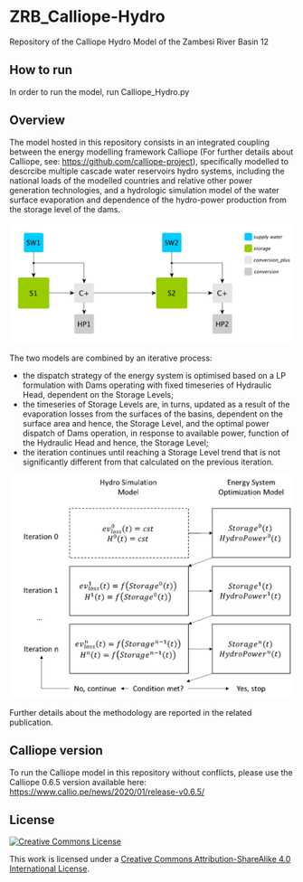 # ZRB_Calliope-Hydro
Repository of the Calliope Hydro Model of the Zambesi River Basin
12

## How to run
In order to run the model, run Calliope_Hydro.py 

## Overview
The model hosted in this repository consists in an integrated coupling between the energy modelling framework Calliope (For further details about Calliope, see: https://github.com/calliope-project), specifically modelled to descrcibe multiple cascade water reservoirs hydro systems, including the national loads of the modelled countries and relative other power generation technologies, and a hydrologic simulation model of the water surface evaporation and dependence of the hydro-power production from the storage level of the dams.

<img src="https://github.com/SESAM-Polimi/ZRB_Calliope-Hydro/blob/master/Multiple%20Cascade%20Water%20Reservoirs.png" width="600">

The two models are combined by an iterative process: 
- the dispatch strategy of the energy system is optimised based on a LP formulation with Dams operating with fixed timeseries of Hydraulic Head, dependent on the Storage Levels; 
- the timeseries of Storage Levels are, in turns, updated as a result of the evaporation losses from the surfaces of the basins, dependent on the surface area and hence, the Storage Level, and the optimal power dispatch of Dams operation, in response to available power, function of the Hydraulic Head and hence, the Storage Level;
- the iteration continues until reaching a Storage Level trend that is not significantly different from that calculated on the previous iteration.

<img src="https://github.com/SESAM-Polimi/ZRB_Calliope-Hydro/blob/master/Calliope%20Hydro%20Loop.png" width="600">

Further details about the methodology are reported in the related publication.

## Calliope version
To run the Calliope model in this repository without conflicts, please use the Calliope 0.6.5 version available here: https://www.callio.pe/news/2020/01/release-v0.6.5/

## License
[![Creative Commons License](https://i.creativecommons.org/l/by-sa/4.0/88x31.png)](https://creativecommons.org/licenses/by-sa/4.0/)

This work is licensed under a [Creative Commons Attribution-ShareAlike 4.0 International License](http://creativecommons.org/licenses/by-sa/4.0/).
